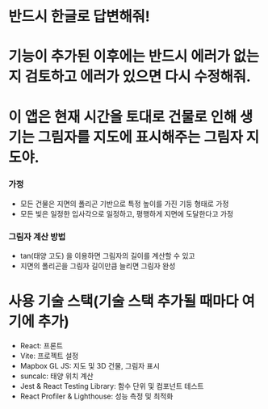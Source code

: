 # 반드시 한글로 답변해줘!

# 기능이 추가된 이후에는 반드시 에러가 없는지 검토하고 에러가 있으면 다시 수정해줘.

# 이 앱은 현재 시간을 토대로 건물로 인해 생기는 그림자를 지도에 표시해주는 그림자 지도야.

### 가정

- 모든 건물은 지면의 폴리곤 기반으로 특정 높이를 가진 기둥 형태로 가정
- 모든 빛은 일정한 입사각으로 일정하고, 평행하게 지면에 도달한다고 가정

### 그림자 계산 방법

- tan(태양 고도) 을 이용하면 그림자의 길이를 계산할 수 있고
- 지면의 폴리곤을 그림자 길이만큼 늘리면 그림자 완성

# 사용 기술 스택(기술 스택 추가될 때마다 여기에 추가)

- React: 프론트
- Vite: 프로젝트 설정
- Mapbox GL JS: 지도 및 3D 건물, 그림자 표시
- suncalc: 태양 위치 계산
- Jest & React Testing Library: 함수 단위 및 컴포넌트 테스트
- React Profiler & Lighthouse: 성능 측정 및 최적화
